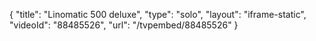 {
    "title": "Linomatic 500 deluxe",
    "type": "solo",
    "layout": "iframe-static",
    "videoId": "88485526",
    "url": "\/tvpembed\/88485526"
}
